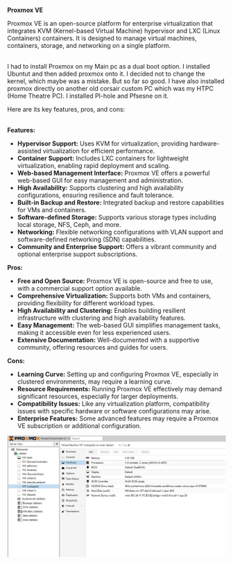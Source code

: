 **Proxmox VE**

Proxmox VE is an open-source platform for enterprise virtualization that integrates KVM (Kernel-based Virtual Machine) hypervisor and LXC (Linux Containers) containers. It is designed to manage virtual machines, containers, storage, and networking on a single platform.<br>

<br> I had to install Proxmox on my Main pc as a dual boot option. I installed Ubuntut and then added proxmox onto it. I decided not to change the kernel, which maybe was a mistake. But so far so good. I have also installed proxmox directly on another old corsair custom PC which was my HTPC (Home Theatre PC). I installed PI-hole and Pfsesne on it.


Here are its key features, pros, and cons:<br><br>


**Features:**
- **Hypervisor Support:** Uses KVM for virtualization, providing hardware-assisted virtualization for efficient performance.
- **Container Support:** Includes LXC containers for lightweight virtualization, enabling rapid deployment and scaling.
- **Web-based Management Interface:** Proxmox VE offers a powerful web-based GUI for easy management and administration.
- **High Availability:** Supports clustering and high availability configurations, ensuring resilience and fault tolerance.
- **Built-in Backup and Restore:** Integrated backup and restore capabilities for VMs and containers.
- **Software-defined Storage:** Supports various storage types including local storage, NFS, Ceph, and more.
- **Networking:** Flexible networking configurations with VLAN support and software-defined networking (SDN) capabilities.
- **Community and Enterprise Support:** Offers a vibrant community and optional enterprise support subscriptions.

**Pros:**
- **Free and Open Source:** Proxmox VE is open-source and free to use, with a commercial support option available.
- **Comprehensive Virtualization:** Supports both VMs and containers, providing flexibility for different workload types.
- **High Availability and Clustering:** Enables building resilient infrastructure with clustering and high availability features.
- **Easy Management:** The web-based GUI simplifies management tasks, making it accessible even for less experienced users.
- **Extensive Documentation:** Well-documented with a supportive community, offering resources and guides for users.

**Cons:**
- **Learning Curve:** Setting up and configuring Proxmox VE, especially in clustered environments, may require a learning curve.
- **Resource Requirements:** Running Proxmox VE effectively may demand significant resources, especially for larger deployments.
- **Compatibility Issues:** Like any virtualization platform, compatibility issues with specific hardware or software configurations may arise.
- **Enterprise Features:** Some advanced features may require a Proxmox VE subscription or additional configuration.

<img align="center" src="https://github.com/rajeevlraman/Virtualization/blob/main/images/picture1.PNG" /><br/>
